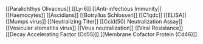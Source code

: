 [[Paralichthys Olivaceus]]
[[Ly-6]]
[[Anti-infectious Immunity]]
[[Haemocytes]]
[[Ascidians]]
[[Botryllus Schlosseri]]
[[C1qdc]]
[[ELISA]]
[[Mumps virus]]
[[Neutralizing Titer]]
[[Ccid(50) Neutralization Assay]]
[[Vesicular stomatitis virus]]
[[Virus neutralization]]
[[Viral Resistance]]
[[Decay Accelerating Factor (Cd55)]]
[[Membrane Cofactor Protein (Cd46)]]

